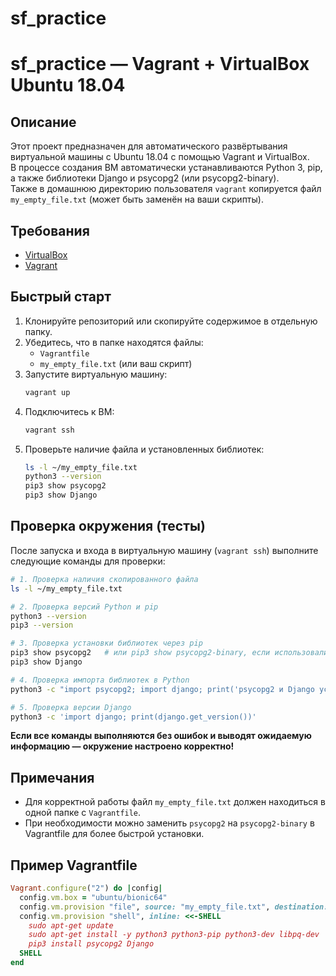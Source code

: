 # sf_practice
# sf_practice — Vagrant + VirtualBox Ubuntu 18.04

## Описание

Этот проект предназначен для автоматического развёртывания виртуальной машины с Ubuntu 18.04 с помощью Vagrant и VirtualBox.  
В процессе создания ВМ автоматически устанавливаются Python 3, pip, а также библиотеки Django и psycopg2 (или psycopg2-binary).  
Также в домашнюю директорию пользователя `vagrant` копируется файл `my_empty_file.txt` (может быть заменён на ваши скрипты).

## Требования

- [VirtualBox](https://www.virtualbox.org/)
- [Vagrant](https://www.vagrantup.com/)

## Быстрый старт

1. Клонируйте репозиторий или скопируйте содержимое в отдельную папку.
2. Убедитесь, что в папке находятся файлы:
    - `Vagrantfile`
    - `my_empty_file.txt` (или ваш скрипт)
3. Запустите виртуальную машину:
    ```bash
    vagrant up
    ```
4. Подключитесь к ВМ:
    ```bash
    vagrant ssh
    ```
5. Проверьте наличие файла и установленных библиотек:
    ```bash
    ls -l ~/my_empty_file.txt
    python3 --version
    pip3 show psycopg2
    pip3 show Django
    ```

## Проверка окружения (тесты)

После запуска и входа в виртуальную машину (`vagrant ssh`) выполните следующие команды для проверки:

```bash
# 1. Проверка наличия скопированного файла
ls -l ~/my_empty_file.txt

# 2. Проверка версий Python и pip
python3 --version
pip3 --version

# 3. Проверка установки библиотек через pip
pip3 show psycopg2   # или pip3 show psycopg2-binary, если использовали binary-версию
pip3 show Django

# 4. Проверка импорта библиотек в Python
python3 -c "import psycopg2; import django; print('psycopg2 и Django успешно импортированы!')"

# 5. Проверка версии Django
python3 -c 'import django; print(django.get_version())'
```

**Если все команды выполняются без ошибок и выводят ожидаемую информацию — окружение настроено корректно!**

## Примечания

- Для корректной работы файл `my_empty_file.txt` должен находиться в одной папке с `Vagrantfile`.
- При необходимости можно заменить `psycopg2` на `psycopg2-binary` в Vagrantfile для более быстрой установки.

## Пример Vagrantfile

```ruby
Vagrant.configure("2") do |config|
  config.vm.box = "ubuntu/bionic64"
  config.vm.provision "file", source: "my_empty_file.txt", destination: "/home/vagrant/my_empty_file.txt"
  config.vm.provision "shell", inline: <<-SHELL
    sudo apt-get update
    sudo apt-get install -y python3 python3-pip python3-dev libpq-dev
    pip3 install psycopg2 Django
  SHELL
end
```
